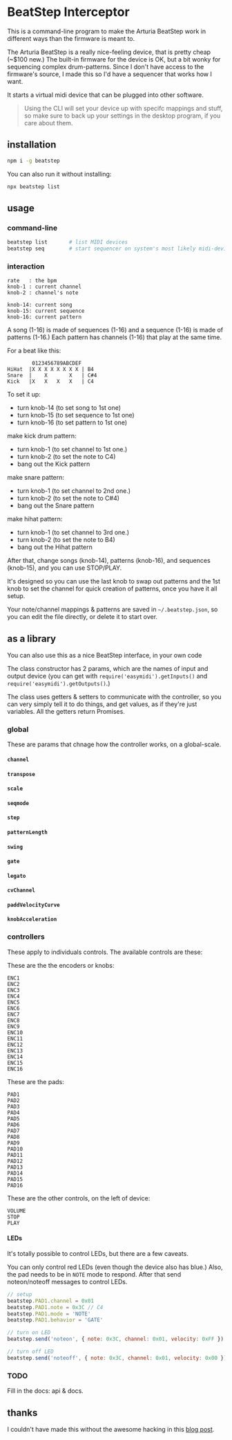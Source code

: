 # BeatStep Interceptor

This is a command-line program to make the Arturia BeatStep work in different ways than the firmware is meant to.

The Arturia BeatStep is a really nice-feeling device, that is pretty cheap (~$100 new.) The built-in firmware for the device is OK, but a bit wonky for sequencing complex drum-patterns. Since I don't have access to the firmware's source, I made this so I'd have a sequencer that works how I want.

It starts a virtual midi device that can be plugged into other software.

> Using the CLI will set your device up with specifc mappings and stuff, so make sure to back up your settings in the desktop program, if you care about them.

## installation

```bash
npm i -g beatstep
```

You can also run it without installing:

```bash
npx beatstep list
```

## usage

### command-line

```bash
beatstep list       # list MIDI devices
beatstep seq        # start sequencer on system's most likely midi-device
```

### interaction

```
rate   : the bpm
knob-1 : current channel
knob-2 : channel's note

knob-14: current song
knob-15: current sequence
knob-16: current pattern
```

A song (1-16) is made of sequences (1-16) and a sequence (1-16) is made of patterns (1-16.) Each pattern has channels (1-16) that play at the same time.

For a beat like this:

```
        0123456789ABCDEF
HiHat  |X X X X X X X X | B4
Snare  |    X       X   | C#4
Kick   |X   X   X   X   | C4
```

To set it up:

* turn knob-14 (to set song to 1st one)
* turn knob-15 (to set sequence to 1st one)
* turn knob-16 (to set pattern to 1st one)

make kick drum pattern:

* turn knob-1 (to set channel to 1st one.)
* turn knob-2 (to set the note to C4)
* bang out the Kick pattern

make snare pattern:

* turn knob-1 (to set channel to 2nd one.)
* turn knob-2 (to set the note to C#4)
* bang out the Snare pattern

make hihat pattern:

* turn knob-1 (to set channel to 3rd one.)
* turn knob-2 (to set the note to B4)
* bang out the Hihat pattern

After that, change songs (knob-14), patterns (knob-16), and sequences (knob-15), and you can use STOP/PLAY.

It's designed so you can use the last knob to swap out patterns and the 1st knob to set the channel for quick creation of patterns, once you have it all setup.

Your note/channel mappings & patterns are saved in `~/.beatstep.json`, so you can edit the file directly, or delete it to start over.


## as a library

You can also use this as a nice BeatStep interface, in your own code

The class constructor has 2 params, which are the names of input and output device (you can get with `require('easymidi').getInputs()` and `require('easymidi').getOutputs()`.)

The class uses getters & setters to communicate with the controller, so you can very simply tell it to do things, and get values, as if they're just variables. All the getters return Promises.


### global

These are params that chnage how the controller works, on a global-scale.


#### `channel`

#### `transpose`

#### `scale`

#### `seqmode`

#### `step`

#### `patternLength`

#### `swing`

#### `gate`

#### `legato`

#### `cvChannel`

#### `paddVelocityCurve`

#### `knobAcceleration`


### controllers

These apply to individuals controls. The available controls are these:

These are the the encoders or knobs:
```
ENC1
ENC2
ENC3
ENC4
ENC5
ENC6
ENC7
ENC8
ENC9
ENC10
ENC11
ENC12
ENC13
ENC14
ENC15
ENC16
```

These are the pads:
```
PAD1
PAD2
PAD3
PAD4
PAD5
PAD6
PAD7
PAD8
PAD9
PAD10
PAD11
PAD12
PAD13
PAD14
PAD15
PAD16
```

These are the other controls, on the left of device:
```
VOLUME
STOP
PLAY
```

#### LEDs

It's totally possible to control LEDs, but there are a few caveats.

You can only control red LEDs (even though the device also has blue.) Also, the pad needs to be in `NOTE` mode to respond. After that send noteon/noteoff messages to control LEDs.

```js
// setup
beatstep.PAD1.channel = 0x01
beatstep.PAD1.note = 0x3C // C4
beatstep.PAD1.mode = 'NOTE'
beatstep.PAD1.behavior = 'GATE'

// turn on LED
beatstep.send('noteon', { note: 0x3C, channel: 0x01, velocity: 0xFF })

// turn off LED
beatstep.send('noteoff', { note: 0x3C, channel: 0x01, velocity: 0x00 })
```


### TODO

Fill in the docs: api & docs.

## thanks

I couldn't have made this without the awesome hacking in this [blog post](https://www.untergeek.de/2014/11/taming-arturias-beatstep-sysex-codes-for-programming-via-ipad/).